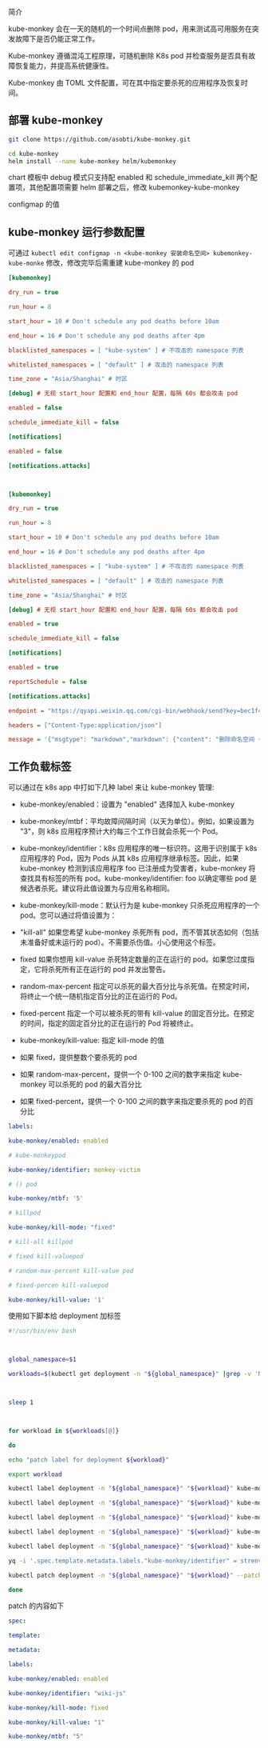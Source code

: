 简介

kube-monkey 会在一天的随机的一个时间点删除 pod，用来测试高可用服务在突发故障下是否仍能正常工作。

Kube-monkey 遵循混沌工程原理，可随机删除 K8s pod 并检查服务是否具有故障恢复能力，并提高系统健康性。

Kube-monkey 由 TOML 文件配置，可在其中指定要杀死的应用程序及恢复时间。

## 部署 kube-monkey

```bash
git clone https://github.com/asobti/kube-monkey.git

cd kube-monkey
helm install --name kube-monkey helm/kubemonkey
```

chart 模板中 debug 模式只支持配 enabled 和 schedule_immediate_kill 两个配置项，其他配置项需要 helm 部署之后，修改 kubemonkey-kube-monkey

configmap 的值

## kube-monkey 运行参数配置

可通过 `kubectl edit configmap -n <kube-monkey 安装命名空间> kubemonkey-kube-monke` 修改，修改完毕后需重建 kube-monkey 的 pod

```ini
[kubemonkey]

dry_run = true

run_hour = 8

start_hour = 10 # Don't schedule any pod deaths before 10am

end_hour = 16 # Don't schedule any pod deaths after 4pm

blacklisted_namespaces = [ "kube-system" ] # 不攻击的 namespace 列表

whitelisted_namespaces = [ "default" ] # 攻击的 namespace 列表

time_zone = "Asia/Shanghai" # 时区

[debug] # 无视 start_hour 配置和 end_hour 配置，每隔 60s 都会攻击 pod

enabled = false

schedule_immediate_kill = false

[notifications]

enabled = false

[notifications.attacks]



[kubemonkey]

dry_run = true

run_hour = 8

start_hour = 10 # Don't schedule any pod deaths before 10am

end_hour = 16 # Don't schedule any pod deaths after 4pm

blacklisted_namespaces = [ "kube-system" ] # 不攻击的 namespace 列表

whitelisted_namespaces = [ "default" ] # 攻击的 namespace 列表

time_zone = "Asia/Shanghai" # 时区

[debug] # 无视 start_hour 配置和 end_hour 配置，每隔 60s 都会攻击 pod

enabled = true

schedule_immediate_kill = false

[notifications]

enabled = true

reportSchedule = false

[notifications.attacks]

endpoint = "https://qyapi.weixin.qq.com/cgi-bin/webhook/send?key=bec1f42f-5d6f-4854-a0a8-c91746d77b00"

headers = ["Content-Type:application/json"]

message = '{"msgtype": "markdown","markdown": {"content": "删除命名空间 {$namespace} 中的 {$name}\n执行时间：{$date}"}}'
```

## 工作负载标签

可以通过在 k8s app 中打如下几种 label 来让 kube-monkey 管理:

- kube-monkey/enabled：设置为 "enabled" 选择加入 kube-monkey

- kube-monkey/mtbf：平均故障间隔时间（以天为单位）。例如，如果设置为 "3"，则 k8s 应用程序预计大约每三个工作日就会杀死一个 Pod。

- kube-monkey/identifier：k8s 应用程序的唯一标识符。这用于识别属于 k8s 应用程序的 Pod，因为 Pods 从其 k8s 应用程序继承标签。因此，如果 kube-monkey 检测到该应用程序 foo 已注册成为受害者，kube-monkey 将查找具有标签的所有 pod。kube-monkey/identifier: foo 以确定哪些 pod 是候选者杀死。建议将此值设置为与应用名称相同。

- kube-monkey/kill-mode：默认行为是 kube-monkey 只杀死应用程序的一个 pod。您可以通过将值设置为：

- "kill-all" 如果您希望 kube-monkey 杀死所有 pod，而不管其状态如何（包括未准备好或未运行的 pod）。不需要杀伤值。小心使用这个标签。

- fixed 如果你想用 kill-value 杀死特定数量的正在运行的 pod。如果您过度指定，它将杀死所有正在运行的 pod 并发出警告。

- random-max-percent 指定可以杀死的最大百分比与杀死值。在预定时间，将终止一个统一随机指定百分比的正在运行的 Pod。

- fixed-percent 指定一个可以被杀死的带有 kill-value 的固定百分比。在预定的时间，指定的固定百分比的正在运行的 Pod 将被终止。

- kube-monkey/kill-value: 指定 kill-mode 的值

- 如果 fixed，提供整数个要杀死的 pod

- 如果 random-max-percent，提供一个 0-100 之间的数字来指定 kube-monkey 可以杀死的 pod 的最大百分比

- 如果 fixed-percent，提供一个 0-100 之间的数字来指定要杀死的 pod 的百分比

```yaml
labels:

kube-monkey/enabled: enabled

# kube-monkeypod

kube-monkey/identifier: monkey-victim

# () pod

kube-monkey/mtbf: '5'

# killpod

kube-monkey/kill-mode: "fixed"

# kill-all killpod

# fixed kill-valuepod

# random-max-percent kill-value pod

# fixed-percen kill-valuepod

kube-monkey/kill-value: '1'
```

使用如下脚本给 deployment 加标签

```bash
#!/usr/bin/env bash



global_namespace=$1

workloads=$(kubectl get deployment -n "${global_namespace}" |grep -v 'NAME'|awk '{print $1}')



sleep 1



for workload in ${workloads[@]}

do

echo "patch label for deployment ${workload}"

export workload

kubectl label deployment -n "${global_namespace}" "${workload}" kube-monkey/enabled=enabled --overwrite=true

kubectl label deployment -n "${global_namespace}" "${workload}" kube-monkey/identifier="${workload}" --overwrite=true

kubectl label deployment -n "${global_namespace}" "${workload}" kube-monkey/mtbf=5 --overwrite=true

kubectl label deployment -n "${global_namespace}" "${workload}" kube-monkey/kill-mode=fixed --overwrite=true

kubectl label deployment -n "${global_namespace}" "${workload}" kube-monkey/kill-value=1 --overwrite=true

yq -i '.spec.template.metadata.labels."kube-monkey/identifier" = strenv(workload)' patch.yaml

kubectl patch deployment -n "${global_namespace}" "${workload}" --patch-file patch.yaml

done
```

patch 的内容如下

```yaml
spec:

template:

metadata:

labels:

kube-monkey/enabled: enabled

kube-monkey/identifier: "wiki-js"

kube-monkey/kill-mode: fixed

kube-monkey/kill-value: "1"

kube-monkey/mtbf: "5"
```
